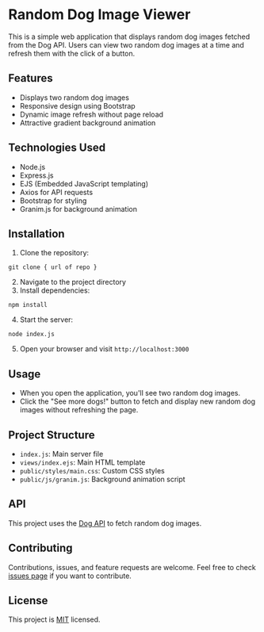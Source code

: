 # Random Dog Image Viewer

This is a simple web application that displays random dog images fetched from the Dog API. Users can view two random dog images at a time and refresh them with the click of a button.

## Features

- Displays two random dog images
- Responsive design using Bootstrap
- Dynamic image refresh without page reload
- Attractive gradient background animation

## Technologies Used

- Node.js
- Express.js
- EJS (Embedded JavaScript templating)
- Axios for API requests
- Bootstrap for styling
- Granim.js for background animation

## Installation

1. Clone the repository:
```
git clone { url of repo }
```
2. Navigate to the project directory
3. Install dependencies:
```
npm install
```
4. Start the server:
```
node index.js
```
5. Open your browser and visit `http://localhost:3000`

## Usage

- When you open the application, you'll see two random dog images.
- Click the "See more dogs!" button to fetch and display new random dog images without refreshing the page.

## Project Structure

- `index.js`: Main server file
- `views/index.ejs`: Main HTML template
- `public/styles/main.css`: Custom CSS styles
- `public/js/granim.js`: Background animation script

## API

This project uses the [Dog API](https://dog.ceo/dog-api/) to fetch random dog images.

## Contributing

Contributions, issues, and feature requests are welcome. Feel free to check [issues page](https://github.com/yourusername/random-dog-image-viewer/issues) if you want to contribute.

## License

This project is [MIT](https://choosealicense.com/licenses/mit/) licensed.